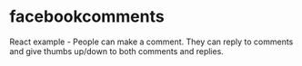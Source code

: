 # facebookcomments
React example - People can make a comment. They can reply to comments and give thumbs up/down to both comments and replies.
